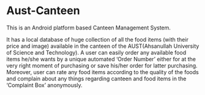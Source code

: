 # Aust-Canteen
This is an Android platform based Canteen Management System.

It has a local database of huge collection of all the food items (with their price and image) available in the canteen of the 
AUST(Ahsanullah University of Science and Technology). 
A user can easily order any available food items he/she wants by a unique automated ‘Order Number’ either 
for at the very right moment of purchasing or save his/her order for latter purchasing. 
Moreover, user can rate any food items according to the quality of the foods and 
complain about any things regarding canteen and food items in the ‘Complaint Box’ anonymously.

